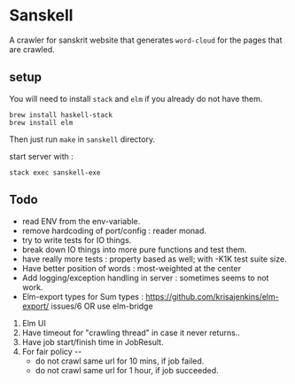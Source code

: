 # Sanskell
A crawler for sanskrit website that generates `word-cloud` for the pages that are crawled.

## setup
You will need to install `stack` and `elm` if you already do not have them.

```
brew install haskell-stack
brew install elm
```

Then just run `make` in `sanskell` directory.

start server with :

`stack exec sanskell-exe`

## Todo
* read ENV from the env-variable.
* remove hardcoding of port/config : reader monad.
* try to write tests for IO things.
* break down IO things into more pure functions and test them.
* have really more tests : property based as well; with -K1K test suite size.
* Have better position of words : most-weighted at the center
* Add logging/exception handling in server : sometimes seems to not work.
* Elm-export types for Sum types : https://github.com/krisajenkins/elm-export/
issues/6 OR use elm-bridge
1. Elm UI
2. Have timeout for "crawling thread" in case it never returns..
3. Have job start/finish time in JobResult.
4. For fair policy --
   * do not crawl same url for 10 mins, if job failed.
   * do not crawl same url for 1 hour, if job succeeded.
